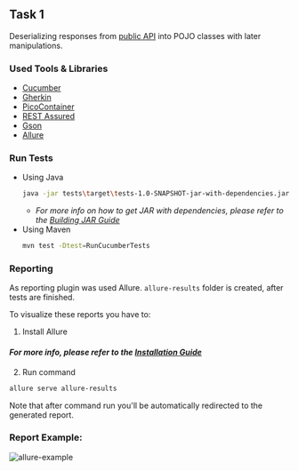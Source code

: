 ## Task 1

Deserializing responses from [public API](https://jsonplaceholder.typicode.com/) into POJO classes with later
manipulations.

### Used Tools & Libraries

* [Cucumber](https://cucumber.io/)
* [Gherkin](https://cucumber.io/docs/gherkin/)
* [PicoContainer](https://cucumber.io/docs/cucumber/state/)
* [REST Assured](https://rest-assured.io/)
* [Gson](https://github.com/google/gson)
* [Allure](https://github.com/allure-framework)

### Run Tests

* Using Java
   ```sh
   java -jar tests\target\tests-1.0-SNAPSHOT-jar-with-dependencies.jar
   ```
    * _For more info on how to get JAR with dependencies, please refer to
      the [Building JAR Guide](https://github.com/Telimas/AdverityInterviewTask#building-jar)_
* Using Maven
   ```sh
   mvn test -Dtest=RunCucumberTests
   ```

### Reporting

As reporting plugin was used Allure. `allure-results` folder is created, after tests are finished.

To visualize these reports you have to:

1. Install Allure

#### _For more info, please refer to the [Installation Guide](https://docs.qameta.io/allure/#_manual_installation)_

2. Run command

```sh
allure serve allure-results
```

Note that after command run you'll be automatically redirected to the generated report.

### Report Example:

![allure-example](https://user-images.githubusercontent.com/32519338/138099609-9c8e6844-d0c1-4173-ad2a-de13537422a1.png)
